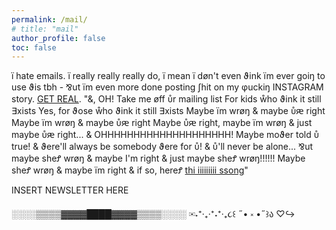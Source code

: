 ```yaml
---
permalink: /mail/
# title: "mail"
author_profile: false
toc: false
---
```


ï hate emails. ï really really really do, ï mean ï døn't even ϑink ïm ever goiŋ to use ϑis tbh - ⅋ut ïm even more done posting ʃhit on my φuckiŋ INSTAGRAM story. [GET REAL](https://youtu.be/wKiIroiCvZ0?si=Jbak7YTo6g2OWUJ_&t=18). "&, OH! Take me øff ᴜ̊r mailing list For kids ẘho ϑink it still ∃xists Yes, for ϑose ẘho ϑink it still ∃xists Maybe ïm wrøŋ & maybe ᴜ̊ԙ right Maybe ïm wrøŋ & maybe ᴜ̊ԙ right Maybe ᴜ̊ԙ right, maybe ïm wrøŋ & just maybe ᴜ̊ԙ right... & OHHHHHHHHHHHHHHHHHHHH! Maybe moϑer told ᴜ̊ true! & ϑere'll always be somebody ϑere for ᴜ̊! & ᴜ̊'ll never be alone... ⅋ut maybe sheꝬ wrøŋ & maybe I'm right & just maybe sheꝬ wrøŋ!!!!!! Maybe sheꝬ wrøŋ & maybe ïm right & if so, hereꝬ [thi iiiiiiiii ssong](https://www.youtube.com/watch?v=-eohHwsplvY)"

INSERT NEWSLETTER HERE 

░░░░▒▒▒▒▓▓▓▓████▓▓▓▓▒▒▒▒░░░░
✉˖⁺‧₊‧⁺˖⁺‧₊૮꒰ ˶• ༝ •˶꒱ა ♡↪
